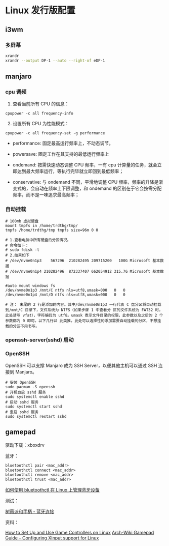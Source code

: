 # Linux 发行版配置

## i3wm

### 多屏幕

```sh
xrandr
xrandr --output DP-1 --auto --right-of eDP-1
```

## manjaro

### cpu 调频

1. 查看当前所有 CPU 的信息：

```shell
cpupower -c all frequency-info
```

2. 设置所有 CPU 为性能模式：

```shell
cpupower -c all frequency-set -g performance
```

- performance: 固定最高运行频率上，不动态调节。

- powersave: 固定工作在其支持的最低运行频率上

- ondemand: 按需快速动态调整 CPU 频率，一有 cpu 计算量的任务，就会立即达到最大频率运行，等执行完毕就立即回到最低频率；

- conservative:
  与 ondemand 不同，平滑地调整 CPU 频率，频率的升降是渐变式的，会自动在频率上下限调整，和 ondemand 的区别在于它会按需分配频率，而不是一味追求最高频率；

### 自动挂载

```shell
# 100mb 虚拟硬盘
mount tmpfs in /home/trdthg/tmp/
tmpfs /home/trdthg/tmp tmpfs size=96m 0 0

# 1.查看电脑中所有硬盘的分区情况。
# 命令如下：
# sudo fdisk -l
# 2.结果如下
# /dev/nvme0n1p3    567296  210282495 209715200   100G Microsoft 基本数据
# /dev/nvme0n1p4 210282496  872337407 662054912 315.7G Microsoft 基本数据

#auto mount windows fs
/dev/nvme0n1p3 /mnt/C ntfs nls=utf8,umask=000   0   0
/dev/nvme0n1p4 /mnt/D ntfs nls=utf8,umask=000   0   0

# 注： 末尾的 2 行是添加的内容。其中/dev/nvme0n1p3 一行代表 C 盘分区将自动挂载到/mnt/C 目录下，文件系统为 NTFS（如果步骤 1 中查看分 区的文件系统为 FAT32 时，此处请写 vfat），字符编码为 utf8。umask 表示文件目录的权限，此参数以及之后的 2 个参数都为 0 即可。以下几行以 此类推。此处可以选择性的添加需要自动挂载的分区，不想挂载的分区不用书写。
```

### openssh-server(sshd) 启动

### OpenSSH

OpenSSH 可以支撑 Manjaro 成为 SSH Server，以便其他主机可以通过 SSH 连接到 Manjaro。

```shell
# 安装 OpenSSH
sudo pacman -S openssh
# 开机自启 sshd 服务
sudo systemctl enable sshd
# 启动 sshd 服务
sudo systemctl start sshd
# 重启 sshd 服务
sudo systemctl restart sshd
```

## gamepad

驱动下载：xboxdrv

蓝牙：

```txt
bluetoothctl pair <mac_addr>
bluetoothctl connect <mac_addr>
bluetoothctl remove <mac_addr>
bluetoothctl trust <mac_addr>
```

[如何使用 bluetoothctl 在 Linux 上管理蓝牙设备](https://zhongguo.eskere.club/%E5%A6%82%E4%BD%95%E4%BD%BF%E7%94%A8bluetoothctl%E5%9C%A8linux%E4%B8%8A%E7%AE%A1%E7%90%86%E8%93%9D%E7%89%99%E8%AE%BE%E5%A4%87/2021-05-16/)

测试：

[树莓派和手柄 - 蓝牙连接](https://www.shumeijiang.com/2021/08/04/%E6%A0%91%E8%8E%93%E6%B4%BE%E5%92%8C%E6%89%8B%E6%9F%84-%E8%93%9D%E7%89%99%E8%BF%9E%E6%8E%A5.html)

资料：

[How to Set Up and Use Game Controllers on Linux](https://www.makeuseof.com/tag/get-game-controllers-running-linux/)
[Arch-Wiki Gamepad](https://wiki.archlinux.org/title/Gamepad)
[Guide – Configuring XInput support for Linux](https://help.wooting.io/en/article/guide-configuring-xinput-support-for-linux-69m32u/)
